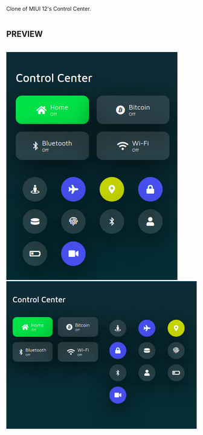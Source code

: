 Clone of MIUI 12's Control Center.
<br><br>

<h2>PREVIEW</h2>
<br>
<img src="preview.png" />
<img src="preview2.png" />
